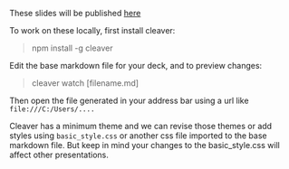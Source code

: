 These slides will be published [here](https://elstamey.github.io/wwcrdu-presentations/speaker_workshop.html)

To work on these locally, first install cleaver:

  > npm install -g cleaver


Edit the base markdown file for your deck, and to preview changes:

  > cleaver watch [filename.md]

Then open the file generated in your address bar using a url like `file:///C:/Users/....` 

Cleaver has a minimum theme and we can revise those themes or add styles using `basic_style.css` or another css file imported to the base markdown file.  But keep in mind your changes to the basic_style.css will affect other presentations.
